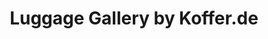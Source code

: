 ---
title: "Luggage Gallery by Koffer.de"
url: /frankfurt-am-main/luggage-gallery-by-koffer-de/
shop: Taschen & Koffer
---